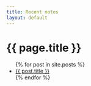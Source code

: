 ```yaml
---
title: Recent notes
layout: default
---
```


# {{ page.title }}

<p>
<ul>
    {% for post in site.posts %}
    <li>
    <a href="{{ post.url }}">{{ post.title }}</a>
    </li>
    {% endfor %}
</ul>
</p>
